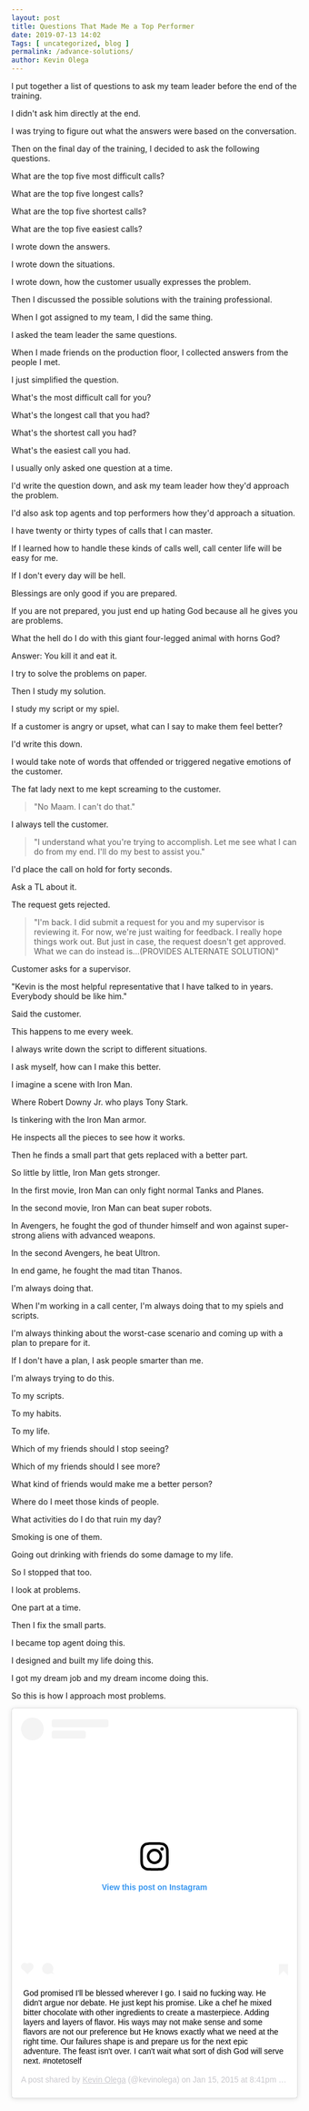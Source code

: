 ```yaml
--- 
layout: post 
title: Questions That Made Me a Top Performer
date: 2019-07-13 14:02
Tags: [ uncategorized, blog ]
permalink: /advance-solutions/ 
author: Kevin Olega 
--- 
```

I put together a list of questions to ask my team leader before the end of the training.

I didn't ask him directly at the end.

I was trying to figure out what the answers were based on the conversation.

Then on the final day of the training, I decided to ask the following questions.

What are the top five most difficult calls?

What are the top five longest calls?

What are the top five shortest calls?

What are the top five easiest calls?

I wrote down the answers.

I wrote down the situations.

I wrote down, how the customer usually expresses the problem.

Then I discussed the possible solutions with the training professional.

When I got assigned to my team, I did the same thing.

I asked the team leader the same questions.

When I made friends on the production floor, I collected answers from the people I met.

I just simplified the question.

What's the most difficult call for you?

What's the longest call that you had?

What's the shortest call you had?

What's the easiest call you had.

I usually only asked one question at a time.

I'd write the question down, and ask my team leader how they'd approach the problem.

I'd also ask top agents and top performers how they'd approach a situation.

I have twenty or thirty types of calls that I can master.

If I learned how to handle these kinds of calls well, call center life will be easy for me.

If I don't every day will be hell.

Blessings are only good if you are prepared.

If you are not prepared, you just end up hating God because all he gives you are problems.

What the hell do I do with this giant four-legged animal with horns God?

Answer: You kill it and eat it.

I try to solve the problems on paper.

Then I study my solution.

I study my script or my spiel.

If a customer is angry or upset, what can I say to make them feel better?

I'd write this down.

I would take note of words that offended or triggered negative emotions of the customer.

The fat lady next to me kept screaming to the customer. 

> "No Maam. I can't do that."

I always tell the customer.

> "I understand what you're trying to accomplish. Let me see what I can do from my end. I'll do my best to assist you."

I'd place the call on hold for forty seconds.

Ask a TL about it.

The request gets rejected.

> "I'm back. I did submit a request for you and my supervisor is reviewing it. For now, we're just waiting for feedback. I really hope things work out. But just in case, the request doesn't get approved. What we can do instead is...(PROVIDES ALTERNATE SOLUTION)"

Customer asks for a supervisor.

"Kevin is the most helpful representative that I have talked to in years. Everybody should be like him."

Said the customer.

This happens to me every week.

I always write down the script to different situations.

I ask myself, how can I make this better.

I imagine a scene with Iron Man.

Where Robert Downy Jr. who plays Tony Stark.

Is tinkering with the Iron Man armor.

He inspects all the pieces to see how it works.

Then he finds a small part that gets replaced with a better part.

So little by little, Iron Man gets stronger.

In the first movie, Iron Man can only fight normal Tanks and Planes.

In the second movie, Iron Man can beat super robots.

In Avengers, he fought the god of thunder himself and won against super-strong aliens with advanced weapons.

In the second Avengers, he beat Ultron.

In end game, he fought the mad titan Thanos.

I'm always doing that.

When I'm working in a call center, I'm always doing that to my spiels and scripts. 

I'm always thinking about the worst-case scenario and coming up with a plan to prepare for it.

If I don't have a plan, I ask people smarter than me.

I'm always trying to do this.

To my scripts.

To my habits.

To my life.

Which of my friends should I stop seeing?

Which of my friends should I see more?

What kind of friends would make me a better person?

Where do I meet those kinds of people.

What activities do I do that ruin my day?

Smoking is one of them.

Going out drinking with friends do some damage to my life.

So I stopped that too.

I look at problems.

One part at a time.

Then I fix the small parts.

I became top agent doing this.

I designed and built my life doing this.

I got my dream job and my dream income doing this.

So this is how I approach most problems.

<blockquote class="instagram-media" data-instgrm-captioned data-instgrm-permalink="https://www.instagram.com/p/x5tuCziicn/" data-instgrm-version="12" style=" background:#FFF; border:0; border-radius:3px; box-shadow:0 0 1px 0 rgba(0,0,0,0.5),0 1px 10px 0 rgba(0,0,0,0.15); margin: 1px; max-width:540px; min-width:326px; padding:0; width:99.375%; width:-webkit-calc(100% - 2px); width:calc(100% - 2px);"><div style="padding:16px;"> <a href="https://www.instagram.com/p/x5tuCziicn/" style=" background:#FFFFFF; line-height:0; padding:0 0; text-align:center; text-decoration:none; width:100%;" target="_blank"> <div style=" display: flex; flex-direction: row; align-items: center;"> <div style="background-color: #F4F4F4; border-radius: 50%; flex-grow: 0; height: 40px; margin-right: 14px; width: 40px;"></div> <div style="display: flex; flex-direction: column; flex-grow: 1; justify-content: center;"> <div style=" background-color: #F4F4F4; border-radius: 4px; flex-grow: 0; height: 14px; margin-bottom: 6px; width: 100px;"></div> <div style=" background-color: #F4F4F4; border-radius: 4px; flex-grow: 0; height: 14px; width: 60px;"></div></div></div><div style="padding: 19% 0;"></div> <div style="display:block; height:50px; margin:0 auto 12px; width:50px;"><svg width="50px" height="50px" viewBox="0 0 60 60" version="1.1" xmlns="https://www.w3.org/2000/svg" xmlns:xlink="https://www.w3.org/1999/xlink"><g stroke="none" stroke-width="1" fill="none" fill-rule="evenodd"><g transform="translate(-511.000000, -20.000000)" fill="#000000"><g><path d="M556.869,30.41 C554.814,30.41 553.148,32.076 553.148,34.131 C553.148,36.186 554.814,37.852 556.869,37.852 C558.924,37.852 560.59,36.186 560.59,34.131 C560.59,32.076 558.924,30.41 556.869,30.41 M541,60.657 C535.114,60.657 530.342,55.887 530.342,50 C530.342,44.114 535.114,39.342 541,39.342 C546.887,39.342 551.658,44.114 551.658,50 C551.658,55.887 546.887,60.657 541,60.657 M541,33.886 C532.1,33.886 524.886,41.1 524.886,50 C524.886,58.899 532.1,66.113 541,66.113 C549.9,66.113 557.115,58.899 557.115,50 C557.115,41.1 549.9,33.886 541,33.886 M565.378,62.101 C565.244,65.022 564.756,66.606 564.346,67.663 C563.803,69.06 563.154,70.057 562.106,71.106 C561.058,72.155 560.06,72.803 558.662,73.347 C557.607,73.757 556.021,74.244 553.102,74.378 C549.944,74.521 548.997,74.552 541,74.552 C533.003,74.552 532.056,74.521 528.898,74.378 C525.979,74.244 524.393,73.757 523.338,73.347 C521.94,72.803 520.942,72.155 519.894,71.106 C518.846,70.057 518.197,69.06 517.654,67.663 C517.244,66.606 516.755,65.022 516.623,62.101 C516.479,58.943 516.448,57.996 516.448,50 C516.448,42.003 516.479,41.056 516.623,37.899 C516.755,34.978 517.244,33.391 517.654,32.338 C518.197,30.938 518.846,29.942 519.894,28.894 C520.942,27.846 521.94,27.196 523.338,26.654 C524.393,26.244 525.979,25.756 528.898,25.623 C532.057,25.479 533.004,25.448 541,25.448 C548.997,25.448 549.943,25.479 553.102,25.623 C556.021,25.756 557.607,26.244 558.662,26.654 C560.06,27.196 561.058,27.846 562.106,28.894 C563.154,29.942 563.803,30.938 564.346,32.338 C564.756,33.391 565.244,34.978 565.378,37.899 C565.522,41.056 565.552,42.003 565.552,50 C565.552,57.996 565.522,58.943 565.378,62.101 M570.82,37.631 C570.674,34.438 570.167,32.258 569.425,30.349 C568.659,28.377 567.633,26.702 565.965,25.035 C564.297,23.368 562.623,22.342 560.652,21.575 C558.743,20.834 556.562,20.326 553.369,20.18 C550.169,20.033 549.148,20 541,20 C532.853,20 531.831,20.033 528.631,20.18 C525.438,20.326 523.257,20.834 521.349,21.575 C519.376,22.342 517.703,23.368 516.035,25.035 C514.368,26.702 513.342,28.377 512.574,30.349 C511.834,32.258 511.326,34.438 511.181,37.631 C511.035,40.831 511,41.851 511,50 C511,58.147 511.035,59.17 511.181,62.369 C511.326,65.562 511.834,67.743 512.574,69.651 C513.342,71.625 514.368,73.296 516.035,74.965 C517.703,76.634 519.376,77.658 521.349,78.425 C523.257,79.167 525.438,79.673 528.631,79.82 C531.831,79.965 532.853,80.001 541,80.001 C549.148,80.001 550.169,79.965 553.369,79.82 C556.562,79.673 558.743,79.167 560.652,78.425 C562.623,77.658 564.297,76.634 565.965,74.965 C567.633,73.296 568.659,71.625 569.425,69.651 C570.167,67.743 570.674,65.562 570.82,62.369 C570.966,59.17 571,58.147 571,50 C571,41.851 570.966,40.831 570.82,37.631"></path></g></g></g></svg></div><div style="padding-top: 8px;"> <div style=" color:#3897f0; font-family:Arial,sans-serif; font-size:14px; font-style:normal; font-weight:550; line-height:18px;"> View this post on Instagram</div></div><div style="padding: 12.5% 0;"></div> <div style="display: flex; flex-direction: row; margin-bottom: 14px; align-items: center;"><div> <div style="background-color: #F4F4F4; border-radius: 50%; height: 12.5px; width: 12.5px; transform: translateX(0px) translateY(7px);"></div> <div style="background-color: #F4F4F4; height: 12.5px; transform: rotate(-45deg) translateX(3px) translateY(1px); width: 12.5px; flex-grow: 0; margin-right: 14px; margin-left: 2px;"></div> <div style="background-color: #F4F4F4; border-radius: 50%; height: 12.5px; width: 12.5px; transform: translateX(9px) translateY(-18px);"></div></div><div style="margin-left: 8px;"> <div style=" background-color: #F4F4F4; border-radius: 50%; flex-grow: 0; height: 20px; width: 20px;"></div> <div style=" width: 0; height: 0; border-top: 2px solid transparent; border-left: 6px solid #f4f4f4; border-bottom: 2px solid transparent; transform: translateX(16px) translateY(-4px) rotate(30deg)"></div></div><div style="margin-left: auto;"> <div style=" width: 0px; border-top: 8px solid #F4F4F4; border-right: 8px solid transparent; transform: translateY(16px);"></div> <div style=" background-color: #F4F4F4; flex-grow: 0; height: 12px; width: 16px; transform: translateY(-4px);"></div> <div style=" width: 0; height: 0; border-top: 8px solid #F4F4F4; border-left: 8px solid transparent; transform: translateY(-4px) translateX(8px);"></div></div></div></a> <p style=" margin:8px 0 0 0; padding:0 4px;"> <a href="https://www.instagram.com/p/x5tuCziicn/" style=" color:#000; font-family:Arial,sans-serif; font-size:14px; font-style:normal; font-weight:normal; line-height:17px; text-decoration:none; word-wrap:break-word;" target="_blank">God promised I&#39;ll be blessed wherever I go. I said no fucking way. He didn&#39;t argue nor debate. He just kept his promise. Like a chef he mixed bitter chocolate with other ingredients to create a masterpiece. Adding layers and layers of flavor. His ways may not make sense and some flavors are not our preference but He knows exactly what we need at the right time. Our failures shape is and prepare us for the next epic adventure. The feast isn&#39;t over. I can&#39;t wait what sort of dish God will serve next. #notetoself</a></p> <p style=" color:#c9c8cd; font-family:Arial,sans-serif; font-size:14px; line-height:17px; margin-bottom:0; margin-top:8px; overflow:hidden; padding:8px 0 7px; text-align:center; text-overflow:ellipsis; white-space:nowrap;">A post shared by <a href="https://www.instagram.com/kevinolega/" style=" color:#c9c8cd; font-family:Arial,sans-serif; font-size:14px; font-style:normal; font-weight:normal; line-height:17px;" target="_blank"> Kevin Olega</a> (@kevinolega) on <time style=" font-family:Arial,sans-serif; font-size:14px; line-height:17px;" datetime="2015-01-16T04:41:33+00:00">Jan 15, 2015 at 8:41pm PST</time></p></div></blockquote> <script async src="//www.instagram.com/embed.js"></script>
